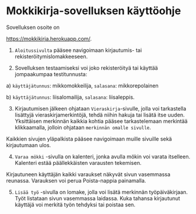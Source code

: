 # Mokkikirja-sovelluksen käyttöohje

Sovelluksen osoite on

https://mokkikirja.herokuapp.com/.

1) `Aloitussivulta` pääsee navigoimaan kirjautumis- tai rekisteröitymislomakkeeseen. 

2) Sovelluksen testaamiseksi voi joko rekisteröityä tai käyttää jompaakumpaa testitunnusta:

a) `käyttäjätunnus`: mikkomokkeilija, `salasana`: mikkorepolainen

b) `käyttäjätunnus`: liisalomailija, `salasana`: liisaleppis.

3) Kirjautumisen jälkeen ohjataan `Vieraskirja`-sivulle, jolla voi tarkastella lisättyjä vieraskirjamerkintöjä, tehdä niihin hakuja tai lisätä itse uuden. Yksittäisen merkinnän kaikkia kohtia pääsee tarkastelemaan merkintää klikkaamalla, jolloin ohjataan `merkinnän omalle sivulle`. 

Kaikkien sivujen yläpalkista pääsee navigoimaan muille sivuille sekä kirjautumaan ulos.

4) `Varaa mökki` -sivulla on kalenteri, jonka avulla mökin voi varata itselleen. Kalenteri estää päällekkäisten varausten tekemisen. 

Kirjautuneen käyttäjän kaikki varaukset näkyvät sivun vasemmassa reunassa. Varauksen voi perua Poista-nappia painamalla.

5) `Lisää työ` -sivulla on lomake, jolla voi lisätä merkinnän työpäiväkirjaan. Työt listataan sivun vasemmassa laidassa. Kuka tahansa kirjautunut käyttäjä voi merkitä työn tehdyksi tai poistaa sen. 